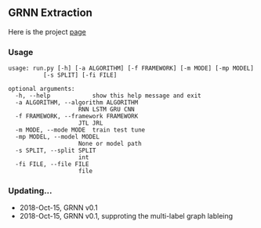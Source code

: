 ## GRNN Extraction
Here is the project [page](https://ppextraction.github.io/grnn_extraction)

### Usage

	usage: run.py [-h] [-a ALGORITHM] [-f FRAMEWORK] [-m MODE] [-mp MODEL]
		      [-s SPLIT] [-fi FILE]

	optional arguments:
	  -h, --help            show this help message and exit
	  -a ALGORITHM, --algorithm ALGORITHM
		                RNN LSTM GRU CNN
	  -f FRAMEWORK, --framework FRAMEWORK
		                JTL JRL
	  -m MODE, --mode MODE  train test tune
	  -mp MODEL, --model MODEL
		                None or model path
	  -s SPLIT, --split SPLIT
		                int
	  -fi FILE, --file FILE
		                file

### Updating...

* 2018-Oct-15, GRNN v0.1
* 2018-Oct-15, GRNN v0.1, supproting the multi-label graph lableing
